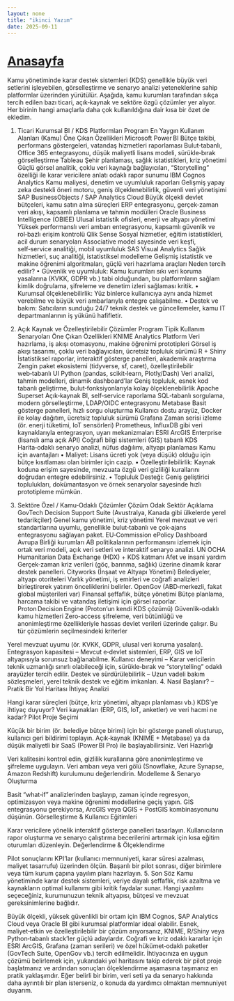 ```yaml
---
layout: none
title: "ikinci Yazım"
date: 2025-09-11
---
```


# [Anasayfa](https://mastergit-sudo.github.io/gitlog-master/)

Kamu yönetiminde karar destek sistemleri (KDS) genellikle büyük veri setlerini işleyebilen, görselleştirme ve senaryo analizi yeteneklerine sahip platformlar üzerinden yürütülür. Aşağıda, kamu kurumları tarafından sıkça tercih edilen bazı ticari, açık‑kaynak ve sektöre özgü çözümler yer alıyor. Her birinin hangi amaçlarla daha çok kullanıldığına dair kısa bir özet de ekledim.

1. Ticari Kurumsal BI / KDS Platformları
Program	En Yaygın Kullanım Alanları (Kamu)	Öne Çıkan Özellikleri
Microsoft Power BI	Bütçe takibi, performans göstergeleri, vatandaş hizmetleri raporlaması	Bulut‑tabanlı, Office 365 entegrasyonu, düşük maliyetli lisans modeli, sürükle‑bırak görselleştirme
Tableau	Şehir planlaması, sağlık istatistikleri, kriz yönetimi	Güçlü görsel analitik, çoklu veri kaynağı bağlayıcıları, “Storytelling” özelliği ile karar vericilere anlatı odaklı rapor sunumu
IBM Cognos Analytics	Kamu maliyesi, denetim ve uyumluluk raporları	Gelişmiş yapay zeka destekli öneri motoru, geniş ölçeklenebilirlik, güvenli veri yönetişimi
SAP BusinessObjects / SAP Analytics Cloud	Büyük ölçekli devlet bütçeleri, kamu satın alma süreçleri	ERP entegrasyonu, gerçek‑zaman veri akışı, kapsamlı planlama ve tahmin modülleri
Oracle Business Intelligence (OBIEE)	Ulusal istatistik ofisleri, enerji ve altyapı yönetimi	Yüksek performanslı veri ambarı entegrasyonu, kapsamlı güvenlik ve rol‑bazlı erişim kontrolü
Qlik Sense	Sosyal hizmetler, eğitim istatistikleri, acil durum senaryoları	Associative model sayesinde veri keşfi, self‑service analitiği, mobil uyumluluk
SAS Visual Analytics	Sağlık hizmetleri, suç analitiği, istatistiksel modelleme	Gelişmiş istatistik ve makine öğrenimi algoritmaları, güçlü veri hazırlama araçları
Neden tercih edilir?
• Güvenlik ve uyumluluk: Kamu kurumları sıkı veri koruma yasalarına (KVKK, GDPR vb.) tabi olduğundan, bu platformların sağlam kimlik doğrulama, şifreleme ve denetim izleri sağlaması kritik.
• Kurumsal ölçeklenebilirlik: Yüz binlerce kullanıcıya aynı anda hizmet verebilme ve büyük veri ambarlarıyla entegre çalışabilme.
• Destek ve bakım: Satıcıların sunduğu 24/7 teknik destek ve güncellemeler, kamu IT departmanlarının iş yükünü hafifletir.

2. Açık Kaynak ve Özelleştirilebilir Çözümler
Program	Tipik Kullanım Senaryoları	Öne Çıkan Özellikleri
KNIME Analytics Platform	Veri hazırlama, iş akışı otomasyonu, makine öğrenimi prototipleri	Görsel iş akışı tasarımı, çoklu veri bağlayıcıları, ücretsiz topluluk sürümü
R + Shiny	İstatistiksel raporlar, interaktif gösterge panelleri, akademik araştırma	Zengin paket ekosistemi (tidyverse, sf, caret), özelleştirilebilir web‑tabanlı UI
Python (pandas, scikit‑learn, Plotly/Dash)	Veri analizi, tahmin modelleri, dinamik dashboard’lar	Geniş topluluk, esnek kod tabanlı geliştirme, bulut‑fonksiyonlarıyla kolay ölçeklenebilirlik
Apache Superset	Açık‑kaynak BI, self‑service raporlama	SQL‑tabanlı sorgulama, modern görselleştirme, LDAP/OIDC entegrasyonu
Metabase	Basit gösterge panelleri, hızlı sorgu oluşturma	Kullanıcı dostu arayüz, Docker ile kolay dağıtım, ücretsiz topluluk sürümü
Grafana	Zaman serisi izleme (ör. enerji tüketimi, IoT sensörleri)	Prometheus, InfluxDB gibi veri kaynaklarıyla entegrasyon, uyarı mekanizmaları
ESRI ArcGIS Enterprise (lisanslı ama açık API)	Coğrafi bilgi sistemleri (GIS) tabanlı KDS	Harita‑odaklı senaryo analizi, nüfus dağılımı, altyapı planlaması
Kamu için avantajları
• Maliyet: Lisans ücreti yok (veya düşük) olduğu için bütçe kısıtlaması olan birimler için cazip.
• Özelleştirilebilirlik: Kaynak koduna erişim sayesinde, mevzuata özgü veri gizliliği kurallarını doğrudan entegre edebilirsiniz.
• Topluluk Desteği: Geniş geliştirici toplulukları, dokümantasyon ve örnek senaryolar sayesinde hızlı prototipleme mümkün.

3. Sektöre Özel / Kamu‑Odaklı Çözümler
Çözüm	Odak Sektör	Açıklama
GovTech Decision Support Suite (Avustralya, Kanada gibi ülkelerde yerel tedarikçiler)	Genel kamu yönetimi, kriz yönetimi	Yerel mevzuat ve veri standartlarına uyumlu, genellikle bulut‑tabanlı ve çok‑ajans entegrasyonu sağlayan paket.
EU‑Commission ePolicy Dashboard	Avrupa Birliği kurumları	AB politikalarının performansını izlemek için ortak veri modeli, açık veri setleri ve interaktif senaryo analizi.
UN OCHA Humanitarian Data Exchange (HDX) + KDS katmanı	Afet ve insani yardım	Gerçek‑zaman kriz verileri (göç, barınma, sağlık) üzerine dinamik karar destek panelleri.
Cityworks (İnşaat ve Altyapı Yönetimi)	Belediyeler, altyapı otoriteleri	Varlık yönetimi, iş emirleri ve coğrafi analizleri birleştirerek yatırım önceliklerini belirler.
OpenGov (ABD‑merkezli, fakat global müşterileri var)	Finansal şeffaflık, bütçe yönetimi	Bütçe planlama, harcama takibi ve vatandaş iletişimi için görsel raporlar.
Proton Decision Engine (Proton’un kendi KDS çözümü)	Güvenlik‑odaklı kamu hizmetleri	Zero‑access şifreleme, veri bütünlüğü ve anonimleştirme özellikleriyle hassas devlet verileri üzerinde çalışır.
Bu tür çözümlerin seçilmesindeki kriterler

Yerel mevzuat uyumu (ör. KVKK, GDPR, ulusal veri koruma yasaları).
Entegrasyon kapasitesi – Mevcut e‑devlet sistemleri, ERP, GIS ve IoT altyapısıyla sorunsuz bağlanabilme.
Kullanıcı deneyimi – Karar vericilerin teknik uzmanlığı sınırlı olabileceği için, sürükle‑bırak ve “storytelling” odaklı arayüzler tercih edilir.
Destek ve sürdürülebilirlik – Uzun vadeli bakım sözleşmeleri, yerel teknik destek ve eğitim imkanları.
4. Nasıl Başlanır? – Pratik Bir Yol Haritası
İhtiyaç Analizi

Hangi karar süreçleri (bütçe, kriz yönetimi, altyapı planlaması vb.) KDS’ye ihtiyaç duyuyor?
Veri kaynakları (ERP, GIS, IoT, anketler) ve veri hacmi ne kadar?
Pilot Proje Seçimi

Küçük bir birim (ör. belediye bütçe birimi) için bir gösterge paneli oluşturup, kullanıcı geri bildirimi toplayın.
Açık‑kaynak (KNIME + Metabase) ya da düşük maliyetli bir SaaS (Power BI Pro) ile başlayabilirsiniz.
Veri Hazırlığı

Veri kalitesini kontrol edin, gizlilik kurallarına göre anonimleştirme ve şifreleme uygulayın.
Veri ambarı veya veri gölü (Snowflake, Azure Synapse, Amazon Redshift) kurulumunu değerlendirin.
Modelleme & Senaryo Oluşturma

Basit “what‑if” analizlerinden başlayıp, zaman içinde regresyon, optimizasyon veya makine öğrenimi modellerine geçiş yapın.
GIS entegrasyonu gerekiyorsa, ArcGIS veya QGIS + PostGIS kombinasyonunu düşünün.
Görselleştirme & Kullanıcı Eğitimleri

Karar vericilere yönelik interaktif gösterge panelleri tasarlayın.
Kullanıcıların rapor oluşturma ve senaryo çalıştırma becerilerini artırmak için kısa eğitim oturumları düzenleyin.
Değerlendirme & Ölçeklendirme

Pilot sonuçlarını KPI’lar (kullanıcı memnuniyeti, karar süresi azalması, maliyet tasarrufu) üzerinden ölçün.
Başarılı bir pilot sonrası, diğer birimlere veya tüm kurum çapına yayılım planı hazırlayın.
5. Son Söz
Kamu yönetiminde karar destek sistemleri, veriye dayalı şeffaflık, risk azaltma ve kaynakların optimal kullanımı gibi kritik faydalar sunar. Hangi yazılımı seçeceğiniz, kurumunuzun teknik altyapısı, bütçesi ve mevzuat gereksinimlerine bağlıdır.

Büyük ölçekli, yüksek güvenlikli bir ortam için IBM Cognos, SAP Analytics Cloud veya Oracle BI gibi kurumsal platformlar ideal olabilir.
Esnek, maliyet‑etkin ve özelleştirilebilir bir çözüm arıyorsanız, KNIME, R/Shiny veya Python‑tabanlı stack’ler güçlü adaylardır.
Coğrafi ve kriz odaklı kararlar için ESRI ArcGIS, Grafana (zaman serileri) ve özel hükümet‑odaklı paketler (GovTech Suite, OpenGov vb.) tercih edilmelidir.
İhtiyacınıza en uygun çözümü belirlemek için, yukarıdaki yol haritasını takip ederek bir pilot proje başlatmanız ve ardından sonuçları ölçeklendirme aşamasına taşımanız en pratik yaklaşımdır. Eğer belirli bir birim, veri seti ya da senaryo hakkında daha ayrıntılı bir plan isterseniz, o konuda da yardımcı olmaktan memnuniyet duyarım.